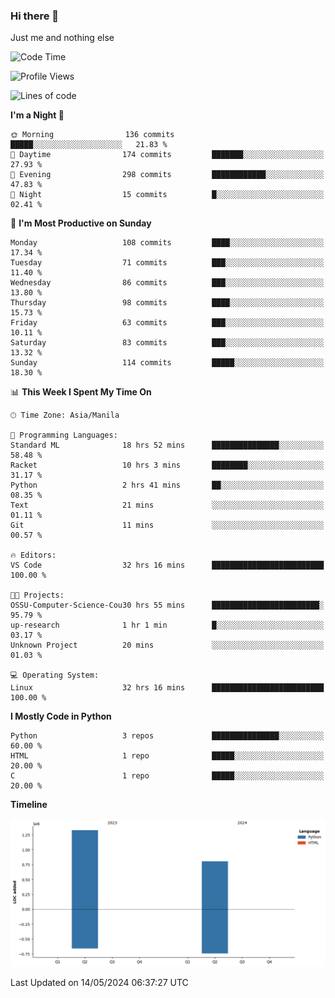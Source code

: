 ### Hi there 👋

Just me and nothing else


<!--START_SECTION:waka-->
![Code Time](http://img.shields.io/badge/Code%20Time-272%20hrs%2019%20mins-blue)

![Profile Views](http://img.shields.io/badge/Profile%20Views-9-blue)

![Lines of code](https://img.shields.io/badge/From%20Hello%20World%20I%27ve%20Written-2.1%20million%20lines%20of%20code-blue)

**I'm a Night 🦉** 

```text
🌞 Morning                136 commits         █████░░░░░░░░░░░░░░░░░░░░   21.83 % 
🌆 Daytime                174 commits         ███████░░░░░░░░░░░░░░░░░░   27.93 % 
🌃 Evening                298 commits         ████████████░░░░░░░░░░░░░   47.83 % 
🌙 Night                  15 commits          █░░░░░░░░░░░░░░░░░░░░░░░░   02.41 % 
```
📅 **I'm Most Productive on Sunday** 

```text
Monday                   108 commits         ████░░░░░░░░░░░░░░░░░░░░░   17.34 % 
Tuesday                  71 commits          ███░░░░░░░░░░░░░░░░░░░░░░   11.40 % 
Wednesday                86 commits          ███░░░░░░░░░░░░░░░░░░░░░░   13.80 % 
Thursday                 98 commits          ████░░░░░░░░░░░░░░░░░░░░░   15.73 % 
Friday                   63 commits          ███░░░░░░░░░░░░░░░░░░░░░░   10.11 % 
Saturday                 83 commits          ███░░░░░░░░░░░░░░░░░░░░░░   13.32 % 
Sunday                   114 commits         █████░░░░░░░░░░░░░░░░░░░░   18.30 % 
```


📊 **This Week I Spent My Time On** 

```text
🕑︎ Time Zone: Asia/Manila

💬 Programming Languages: 
Standard ML              18 hrs 52 mins      ███████████████░░░░░░░░░░   58.48 % 
Racket                   10 hrs 3 mins       ████████░░░░░░░░░░░░░░░░░   31.17 % 
Python                   2 hrs 41 mins       ██░░░░░░░░░░░░░░░░░░░░░░░   08.35 % 
Text                     21 mins             ░░░░░░░░░░░░░░░░░░░░░░░░░   01.11 % 
Git                      11 mins             ░░░░░░░░░░░░░░░░░░░░░░░░░   00.57 % 

🔥 Editors: 
VS Code                  32 hrs 16 mins      █████████████████████████   100.00 % 

🐱‍💻 Projects: 
OSSU-Computer-Science-Cou30 hrs 55 mins      ████████████████████████░   95.79 % 
up-research              1 hr 1 min          █░░░░░░░░░░░░░░░░░░░░░░░░   03.17 % 
Unknown Project          20 mins             ░░░░░░░░░░░░░░░░░░░░░░░░░   01.03 % 

💻 Operating System: 
Linux                    32 hrs 16 mins      █████████████████████████   100.00 % 
```

**I Mostly Code in Python** 

```text
Python                   3 repos             ███████████████░░░░░░░░░░   60.00 % 
HTML                     1 repo              █████░░░░░░░░░░░░░░░░░░░░   20.00 % 
C                        1 repo              █████░░░░░░░░░░░░░░░░░░░░   20.00 % 
```



**Timeline**

![Lines of Code chart](https://raw.githubusercontent.com/brutist/brutist/main/assets/bar_graph.png)


 Last Updated on 14/05/2024 06:37:27 UTC
<!--END_SECTION:waka-->
